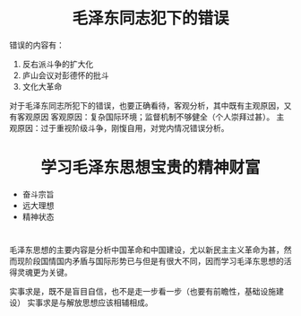# <center>毛泽东同志犯下的错误</center>
错误的内容有：
1. 反右派斗争的扩大化
2. 庐山会议对彭德怀的批斗
3. 文化大革命

对于毛泽东同志所犯下的错误，也要正确看待，客观分析，其中既有主观原因，又有客观原因
客观原因：复杂国际环境；监督机制不够健全（个人崇拜过甚）。
主观原因：过于重视阶级斗争，刚愎自用，对党内情况错误分析。
# <center>学习毛泽东思想宝贵的精神财富</center>
- 奋斗宗旨
- 远大理想
- 精神状态
# <center></center>
毛泽东思想的主要内容是分析中国革命和中国建设，尤以新民主主义革命为甚，然而现阶段国情国内矛盾与国际形势已与但是有很大不同，因而学习毛泽东思想的活得灵魂更为关键。


实事求是，既不是盲目自信，也不是走一步看一步（也要有前瞻性，基础设施建设）
实事求是与解放思想应该相辅相成。